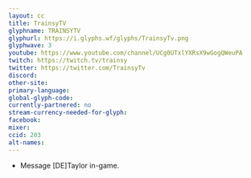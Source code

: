 ```yaml
---
layout: cc
title: TrainsyTV
glyphname: TRAINSYTV
glyphurl: https://i.glyphs.wf/glyphs/TrainsyTv.png
glyphwave: 3
youtube: https://www.youtube.com/channel/UCg0UTxlYXRsX9wGogQWeuPA
twitch: https://twitch.tv/trainsy
twitter: https://twitter.com/TrainsyTv
discord: 
other-site: 
primary-language: 
global-glyph-code: 
currently-partnered: no
stream-currency-needed-for-glyph: 
facebook: 
mixer: 
ccid: 203
alt-names: 
---
```

* Message [DE]Taylor in-game.
